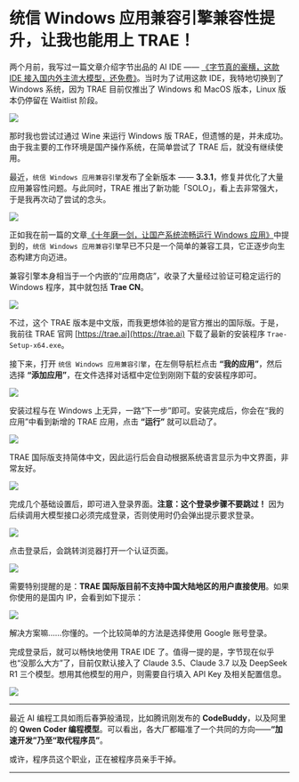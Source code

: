 # 统信 Windows 应用兼容引擎兼容性提升，让我也能用上 TRAE！

两个月前，我写过一篇文章介绍字节出品的 AI IDE —— [《字节真的豪横，这款 IDE 接入国内外主流大模型，还免费》](https://mp.weixin.qq.com/s/3lfRnTOZzS3P23pEGr3b1g)。当时为了试用这款 IDE，我特地切换到了 Windows 系统，因为 TRAE 目前仅推出了 Windows 和 MacOS 版本，Linux 版本仍停留在 Waitlist 阶段。

![](https://raw.githubusercontent.com/mogoweb/mywritings/master/book_wechat/2025/202507/images/uos_trae_01.png)

那时我也尝试过通过 Wine 来运行 Windows 版 TRAE，但遗憾的是，并未成功。由于我主要的工作环境是国产操作系统，在简单尝试了 TRAE 后，就没有继续使用。

最近，`统信 Windows 应用兼容引擎`发布了全新版本 —— **3.3.1**，修复并优化了大量应用兼容性问题。与此同时，TRAE 推出了新功能「SOLO」，看上去非常强大，于是我再次动了尝试的念头。

![](https://raw.githubusercontent.com/mogoweb/mywritings/master/book_wechat/2025/202507/images/uos_trae_02.png)

正如我在前一篇的文章[《十年磨一剑，让国产系统流畅运行 Windows 应用》](https://mp.weixin.qq.com/s/XCnY_C1yaUJ0tJCnBk5GBQ)中提到的，`统信 Windows 应用兼容引擎`早已不只是一个简单的兼容工具，它正逐步向生态构建方向迈进。

兼容引擎本身相当于一个内嵌的“应用商店”，收录了大量经过验证可稳定运行的 Windows 程序，其中就包括 **Trae CN**。

![](https://raw.githubusercontent.com/mogoweb/mywritings/master/book_wechat/2025/202507/images/uos_trae_03.png)

不过，这个 TRAE 版本是中文版，而我更想体验的是官方推出的国际版。于是，我前往 TRAE 官网 [https://trae.ai](https://trae.ai) 下载了最新的安装程序 `Trae-Setup-x64.exe`。

接下来，打开 `统信 Windows 应用兼容引擎`，在左侧导航栏点击 **“我的应用”**，然后选择 **“添加应用”**，在文件选择对话框中定位到刚刚下载的安装程序即可。

![](https://raw.githubusercontent.com/mogoweb/mywritings/master/book_wechat/2025/202507/images/uos_trae_04.png)

安装过程与在 Windows 上无异，一路“下一步”即可。安装完成后，你会在“我的应用”中看到新增的 TRAE 应用，点击 **“运行”** 就可以启动了。

![](https://raw.githubusercontent.com/mogoweb/mywritings/master/book_wechat/2025/202507/images/uos_trae_05.png)

TRAE 国际版支持简体中文，因此运行后会自动根据系统语言显示为中文界面，非常友好。

![](https://raw.githubusercontent.com/mogoweb/mywritings/master/book_wechat/2025/202507/images/uos_trae_06.png)

完成几个基础设置后，即可进入登录界面。**注意：这个登录步骤不要跳过！** 因为后续调用大模型接口必须完成登录，否则使用时仍会弹出提示要求登录。

![](https://raw.githubusercontent.com/mogoweb/mywritings/master/book_wechat/2025/202507/images/uos_trae_07.png)

点击登录后，会跳转浏览器打开一个认证页面。

![](https://raw.githubusercontent.com/mogoweb/mywritings/master/book_wechat/2025/202507/images/uos_trae_08.png)

需要特别提醒的是：**TRAE 国际版目前不支持中国大陆地区的用户直接使用**。如果你使用的是国内 IP，会看到如下提示：

![](https://raw.githubusercontent.com/mogoweb/mywritings/master/book_wechat/2025/202507/images/uos_trae_09.png)

解决方案嘛……你懂的。一个比较简单的方法是选择使用 Google 账号登录。

完成登录后，就可以畅快地使用 TRAE IDE 了。值得一提的是，字节现在似乎也“没那么大方”了，目前仅默认接入了 Claude 3.5、Claude 3.7 以及 DeepSeek R1 三个模型。想用其他模型的用户，则需要自行填入 API Key 及相关配置信息。

![](https://raw.githubusercontent.com/mogoweb/mywritings/master/book_wechat/2025/202507/images/uos_trae_10.png)

---

最近 AI 编程工具如雨后春笋般涌现，比如腾讯刚发布的 **CodeBuddy**，以及阿里的 **Qwen Coder 编程模型**。可以看出，各大厂都瞄准了一个共同的方向——**“加速开发”乃至“取代程序员”**。

或许，程序员这个职业，正在被程序员亲手干掉。

---
